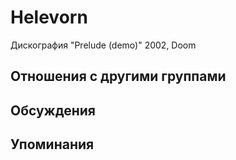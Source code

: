 # Helevorn

Дискография
"Prelude (demo)" 2002, Doom

## Отношения с другими группами


## Обсуждения


## Упоминания

